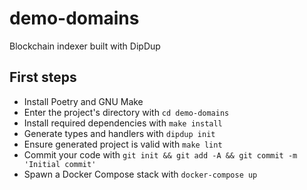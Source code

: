 # demo-domains

Blockchain indexer built with DipDup

## First steps

* Install Poetry and GNU Make
* Enter the project's directory with `cd demo-domains`
* Install required dependencies with `make install`
* Generate types and handlers with `dipdup init`
* Ensure generated project is valid with `make lint`
* Commit your code with `git init && git add -A && git commit -m 'Initial commit'` 
* Spawn a Docker Compose stack with `docker-compose up`